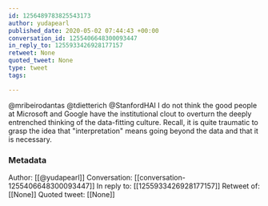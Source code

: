 ```yaml
---
id: 1256489783825543173
author: yudapearl
published_date: 2020-05-02 07:44:43 +00:00
conversation_id: 1255406648300093447
in_reply_to: 1255933426928177157
retweet: None
quoted_tweet: None
type: tweet
tags:

---
```


@mribeirodantas @tdietterich @StanfordHAI I do not think the good people at Microsoft and Google have the institutional clout to overturn the deeply entrenched thinking of the data-fitting culture. Recall, it is quite traumatic to grasp the idea that "interpretation" means going beyond the data and that it is necessary.

### Metadata

Author: [[@yudapearl]]
Conversation: [[conversation-1255406648300093447]]
In reply to: [[1255933426928177157]]
Retweet of: [[None]]
Quoted tweet: [[None]]
